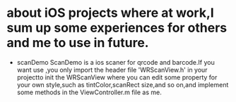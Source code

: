# about iOS projects where at work,I sum up some experiences for others and me to use in future.

- scanDemo 
ScanDemo is a ios scaner for qrcode and barcode.If you want use ,you only import the header file 'WRScanView.h' in your projectto init the WRScanView where you can edit some property for your own style,such as tintColor,scanRect size,and so on,and implement some methods in the ViewController.m file as me.

